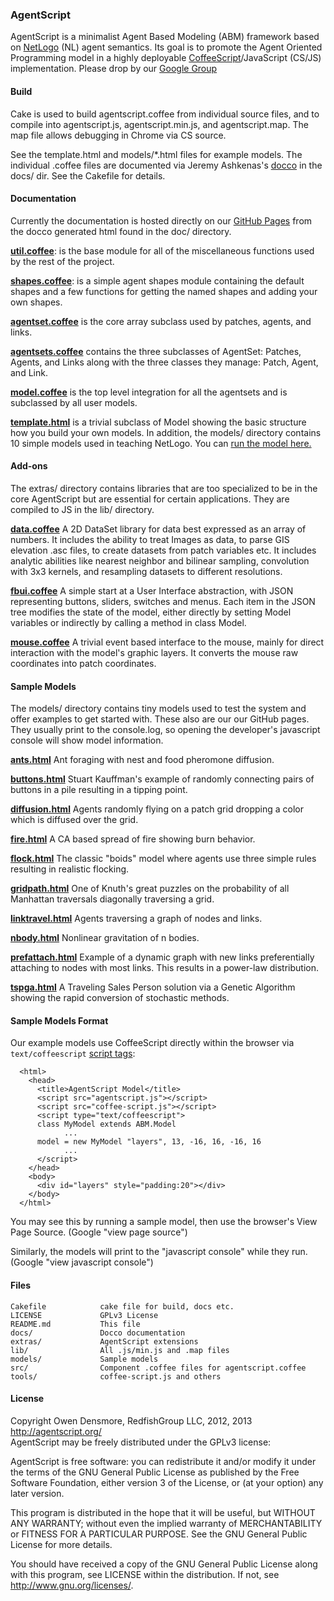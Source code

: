 ### AgentScript

AgentScript is a minimalist Agent Based Modeling (ABM) framework based on [NetLogo](http://ccl.northwestern.edu/netlogo/) (NL) agent semantics.  Its goal is to promote the Agent Oriented Programming model in a highly deployable [CoffeeScript](http://coffeescript.org/)/JavaScript (CS/JS) implementation.
Please drop by our 
[Google Group](https://groups.google.com/forum/?hl=en#!forum/agentscript)

#### Build

Cake is used to build agentscript.coffee from individual source files, and to compile into agentscript.js, agentscript.min.js, and agentscript.map.  The map file allows debugging in Chrome via CS source.

See the template.html and models/*.html files for example models.  The individual
.coffee files are documented via Jeremy Ashkenas's
[docco](http://jashkenas.github.com/docco/) in the docs/ dir. See the Cakefile for details.

#### Documentation

Currently the documentation is hosted directly on our [GitHub Pages](http://backspaces.github.io/agentscript) from the docco generated html found in the doc/ directory.

[**util.coffee**](docs/1-util.html): is the base module for all of the miscellaneous functions used by the rest of the project.

[**shapes.coffee**](docs/2-shapes.html): is a simple agent shapes module containing the default shapes and a few functions for getting the named shapes and adding your own shapes.

[**agentset.coffee**](docs/3-agentset.html) is the core array subclass used by patches, agents, and links.

[**agentsets.coffee**](docs/4-agentsets.html) contains the three subclasses of AgentSet: Patches, Agents, and Links along with the three classes they manage: Patch, Agent, and Link.

[**model.coffee**](docs/5-model.html) is the top level integration for all the agentsets and is subclassed by all user models. 

[**template.html**](docs/6-template.html) is a trivial subclass of Model showing the basic structure how you build your own models.  In addition, the models/ directory contains 10 simple models used in teaching NetLogo. You can [run the model here.](models/template.html) 

#### Add-ons

The extras/ directory contains libraries that are too specialized to be in the core AgentScript but are essential for certain applications.  They are compiled to JS in the lib/ directory.

[**data.coffee**](docs/data.html) A 2D DataSet library for data best expressed as an array of numbers.  It includes the ability to treat Images as data, to parse GIS elevation .asc files, to create datasets from patch variables etc.  It includes analytic abilities like nearest neighbor and bilinear sampling, convolution with 3x3 kernels, and resampling datasets to different resolutions.

[**fbui.coffee**](docs/fbui.html) A simple start at a User Interface abstraction, with JSON representing buttons, sliders, switches and menus.  Each item in the JSON tree modifies the state of the model, either directly by setting Model variables or indirectly by calling a method in class Model.

[**mouse.coffee**](docs/mouse.html) A trivial event based interface to the mouse, mainly for direct interaction with the model's graphic layers.  It converts the mouse raw coordinates into patch coordinates.

#### Sample Models

The models/ directory contains tiny models used to test the system and offer examples to get started with.  These also are our our GitHub pages.  They usually print to the console.log, so opening the developer's javascript console will show model information.

[**ants.html**](models/ants.html) Ant foraging with nest and food pheromone diffusion. 

[**buttons.html**](models/buttons.html) Stuart Kauffman's example of randomly connecting pairs of buttons in a pile resulting in a tipping point.

[**diffusion.html**](models/diffusion.html) Agents randomly flying on a patch grid dropping a color which is diffused over the grid.

[**fire.html**](models/fire.html) A CA based spread of fire showing burn behavior.

[**flock.html**](models/flock.html) The classic "boids" model where agents use three simple rules resulting in realistic flocking.

[**gridpath.html**](models/gridpath.html) One of Knuth's great puzzles on the probability of all Manhattan  traversals diagonally traversing a grid.

[**linktravel.html**](models/linktravel.html) Agents traversing a graph of nodes and links.

[**nbody.html**](models/nbody.html) Nonlinear gravitation of n bodies.

[**prefattach.html**](models/prefattach.html) Example of a dynamic graph with new links preferentially attaching to nodes with most links.  This results in a power-law distribution.

[**tspga.html**](models/tspga.html) A Traveling Sales Person solution via a Genetic Algorithm showing the rapid conversion of stochastic methods.

#### Sample Models Format

Our example models use CoffeeScript directly within the browser via `text/coffeescript` [script tags](http://coffeescript.org/#scripts):

      <html>
        <head>
          <title>AgentScript Model</title>
          <script src="agentscript.js"></script>
          <script src="coffee-script.js"></script>
          <script type="text/coffeescript">
          class MyModel extends ABM.Model
                ...
          model = new MyModel "layers", 13, -16, 16, -16, 16
                ...
          </script>
        </head>
        <body>
          <div id="layers" style="padding:20"></div>
        </body>
      </html>

You may see this by running a sample model, then use the browser's View Page Source.  (Google "view page source")

Similarly, the models will print to the "javascript console" while they run. (Google "view javascript console")

#### Files
    
    Cakefile            cake file for build, docs etc.
    LICENSE             GPLv3 License
    README.md           This file
    docs/               Docco documentation
    extras/             AgentScript extensions
    lib/                All .js/min.js and .map files
    models/             Sample models
    src/                Component .coffee files for agentscript.coffee
    tools/              coffee-script.js and others
    
#### License

Copyright Owen Densmore, RedfishGroup LLC, 2012, 2013<br>
http://agentscript.org/<br>
AgentScript may be freely distributed under the GPLv3 license:

AgentScript is free software: you can redistribute it and/or modify
it under the terms of the GNU General Public License as published by
the Free Software Foundation, either version 3 of the License, or
(at your option) any later version.

This program is distributed in the hope that it will be useful,
but WITHOUT ANY WARRANTY; without even the implied warranty of
MERCHANTABILITY or FITNESS FOR A PARTICULAR PURPOSE.  See the
GNU General Public License for more details.

You should have received a copy of the GNU General Public License
along with this program, see LICENSE within the distribution.
If not, see <http://www.gnu.org/licenses/>.
